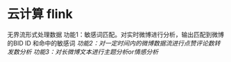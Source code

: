 # 云计算 flink
无界流形式处理数据
功能1：敏感词匹配。对实时微博进行分析，输出匹配到微博的BID ID 和命中的敏感词
*功能2：对一定时间内的微博数据流进行点赞评论数转发数分析*
*功能3：对长微博文本进行主题分析or情感分析*
